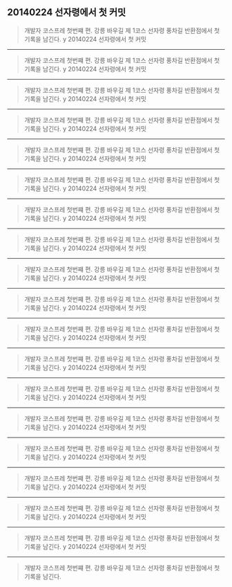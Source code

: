 20140224 선자령에서 첫 커밋
---------------------------

> 개발자 코스프레 첫번쨰 편.
> 강릉 바우길 제 1코스 선자령 풍차길 반환점에서 첫 기록을 남긴다.
y
20140224 선자령에서 첫 커밋
---------------------------

> 개발자 코스프레 첫번쨰 편.
> 강릉 바우길 제 1코스 선자령 풍차길 반환점에서 첫 기록을 남긴다.
y
20140224 선자령에서 첫 커밋
---------------------------

> 개발자 코스프레 첫번쨰 편.
> 강릉 바우길 제 1코스 선자령 풍차길 반환점에서 첫 기록을 남긴다.
y
20140224 선자령에서 첫 커밋
---------------------------

> 개발자 코스프레 첫번쨰 편.
> 강릉 바우길 제 1코스 선자령 풍차길 반환점에서 첫 기록을 남긴다.
y
20140224 선자령에서 첫 커밋
---------------------------

> 개발자 코스프레 첫번쨰 편.
> 강릉 바우길 제 1코스 선자령 풍차길 반환점에서 첫 기록을 남긴다.
y
20140224 선자령에서 첫 커밋
---------------------------

> 개발자 코스프레 첫번쨰 편.
> 강릉 바우길 제 1코스 선자령 풍차길 반환점에서 첫 기록을 남긴다.
y
20140224 선자령에서 첫 커밋
---------------------------

> 개발자 코스프레 첫번쨰 편.
> 강릉 바우길 제 1코스 선자령 풍차길 반환점에서 첫 기록을 남긴다.
y
20140224 선자령에서 첫 커밋
---------------------------

> 개발자 코스프레 첫번쨰 편.
> 강릉 바우길 제 1코스 선자령 풍차길 반환점에서 첫 기록을 남긴다.
y
20140224 선자령에서 첫 커밋
---------------------------

> 개발자 코스프레 첫번쨰 편.
> 강릉 바우길 제 1코스 선자령 풍차길 반환점에서 첫 기록을 남긴다.
y
20140224 선자령에서 첫 커밋
---------------------------

> 개발자 코스프레 첫번쨰 편.
> 강릉 바우길 제 1코스 선자령 풍차길 반환점에서 첫 기록을 남긴다.
y
20140224 선자령에서 첫 커밋
---------------------------

> 개발자 코스프레 첫번쨰 편.
> 강릉 바우길 제 1코스 선자령 풍차길 반환점에서 첫 기록을 남긴다.
y
20140224 선자령에서 첫 커밋
---------------------------

> 개발자 코스프레 첫번쨰 편.
> 강릉 바우길 제 1코스 선자령 풍차길 반환점에서 첫 기록을 남긴다.
y
20140224 선자령에서 첫 커밋
---------------------------

> 개발자 코스프레 첫번쨰 편.
> 강릉 바우길 제 1코스 선자령 풍차길 반환점에서 첫 기록을 남긴다.
y
20140224 선자령에서 첫 커밋
---------------------------

> 개발자 코스프레 첫번쨰 편.
> 강릉 바우길 제 1코스 선자령 풍차길 반환점에서 첫 기록을 남긴다.
y
20140224 선자령에서 첫 커밋
---------------------------

> 개발자 코스프레 첫번쨰 편.
> 강릉 바우길 제 1코스 선자령 풍차길 반환점에서 첫 기록을 남긴다.
y
20140224 선자령에서 첫 커밋
---------------------------

> 개발자 코스프레 첫번쨰 편.
> 강릉 바우길 제 1코스 선자령 풍차길 반환점에서 첫 기록을 남긴다.
y
20140224 선자령에서 첫 커밋
---------------------------

> 개발자 코스프레 첫번쨰 편.
> 강릉 바우길 제 1코스 선자령 풍차길 반환점에서 첫 기록을 남긴다.
y
20140224 선자령에서 첫 커밋
---------------------------

> 개발자 코스프레 첫번쨰 편.
> 강릉 바우길 제 1코스 선자령 풍차길 반환점에서 첫 기록을 남긴다.
y
20140224 선자령에서 첫 커밋
---------------------------

> 개발자 코스프레 첫번쨰 편.
> 강릉 바우길 제 1코스 선자령 풍차길 반환점에서 첫 기록을 남긴다.

